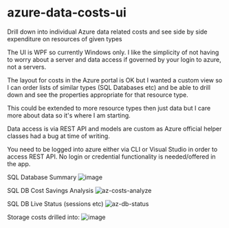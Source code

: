 # azure-data-costs-ui
Drill down into individual Azure data related costs and see side by side expenditure on resources of given types

The UI is WPF so currently Windows only. I like the simplicity of not having to worry about a server and data access if governed by your login to azure, not a servers.

The layout for costs in the Azure portal is OK but I wanted a custom view so I can order lists of similar types (SQL Databases etc) and be able to drill down and see the properties appropriate for that resource type.

This could be extended to more resource types then just data but I care more about data so it's where I am starting.

Data access is via REST API and models are custom as Azure official helper classes had a bug at time of writing.

You need to be logged into azure either via CLI or Visual Studio in order to access REST API. No login or credential functionality is needed/offered in the app.


SQL Database Summary
![image](https://github.com/badlydressedboy/azure-data-costs-ui/assets/3395522/51c8a885-56bd-4641-b27c-f4cbd6ceb203)


SQL DB Cost Savings Analysis
![az-costs-analyze](https://github.com/badlydressedboy/azure-data-costs-ui/assets/3395522/2dcf6641-c031-4671-84b4-34d8b5e69f61)


SQL DB Live Status (sessions etc)
![az-db-status](https://github.com/badlydressedboy/azure-data-costs-ui/assets/3395522/60c345fd-398a-456d-bdd9-2586b580373d)


Storage costs drilled into:
![image](https://github.com/badlydressedboy/azure-data-costs-ui/assets/3395522/b8a51d8f-51c1-4e00-a518-7be9d1d2056c)


